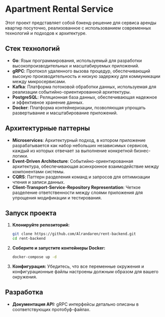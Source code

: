 # Apartment Rental Service

Этот проект представляет собой бэкенд-решение для сервиса аренды квартир посуточно, реализованное с использованием современных технологий и подходов к архитектуре.

## Стек технологий

- **Go**: Язык программирования, используемый для разработки высокопроизводительных и масштабируемых приложений.
- **gRPC**: Протокол удаленного вызова процедур, обеспечивающий высокую производительность и низкую задержку для коммуникации между микросервисами.
- **Kafka**: Платформа потоковой обработки данных, используемая для реализации событийно-ориентированной архитектуры.
- **PostgreSQL**: Реляционная база данных, обеспечивающая надежное и эффективное хранение данных.
- **Docker**: Платформа контейнеризации, позволяющая упрощать развертывание и масштабирование приложений.

## Архитектурные паттерны
- **Microservices**: Архитектурный подход, в котором приложение разрабатывается как набор небольших независимых сервисов, каждый из которых отвечает за выполнение конкретной бизнес-логики.
- **Event-Driven Architecture**: Событийно-ориентированная архитектура, обеспечивающая асинхронное взаимодействие между компонентами системы.
- **CQRS**: Паттерн разделения команд и запросов для оптимизации чтения и записи данных.
- **Client-Transport-Service-Repository Representation**: Четкое разделение ответственности между слоями приложения для упрощения модификации и тестирования.


## Запуск проекта

1. **Клонируйте репозиторий:**

    ```bash
    git clone https://github.com/Alrandaren/rent-backend.git
    cd rent-backend
    ```

2. **Соберите и запустите контейнеры Docker:**

    ```bash
    docker-compose up -d
    ```

3. **Конфигурация:** Убедитесь, что все переменные окружения и конфигурационные файлы настроены должным образом для вашего окружения.

## Разработка

- **Документация API:** gRPC интерфейсы детально описаны в соответствующих протобуф-файлах.


